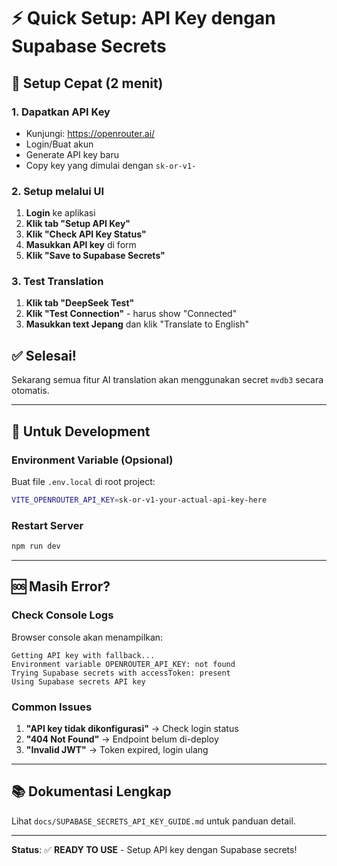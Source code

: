 # ⚡ Quick Setup: API Key dengan Supabase Secrets

## 🚀 **Setup Cepat (2 menit)**

### **1. Dapatkan API Key**
- Kunjungi: https://openrouter.ai/
- Login/Buat akun
- Generate API key baru
- Copy key yang dimulai dengan `sk-or-v1-`

### **2. Setup melalui UI**
1. **Login** ke aplikasi
2. **Klik tab "Setup API Key"**
3. **Klik "Check API Key Status"**
4. **Masukkan API key** di form
5. **Klik "Save to Supabase Secrets"**

### **3. Test Translation**
1. **Klik tab "DeepSeek Test"**
2. **Klik "Test Connection"** - harus show "Connected"
3. **Masukkan text Jepang** dan klik "Translate to English"

## ✅ **Selesai!**

Sekarang semua fitur AI translation akan menggunakan secret `mvdb3` secara otomatis.

---

## 🔧 **Untuk Development**

### **Environment Variable (Opsional)**
Buat file `.env.local` di root project:
```bash
VITE_OPENROUTER_API_KEY=sk-or-v1-your-actual-api-key-here
```

### **Restart Server**
```bash
npm run dev
```

---

## 🆘 **Masih Error?**

### **Check Console Logs**
Browser console akan menampilkan:
```
Getting API key with fallback...
Environment variable OPENROUTER_API_KEY: not found
Trying Supabase secrets with accessToken: present
Using Supabase secrets API key
```

### **Common Issues**
1. **"API key tidak dikonfigurasi"** → Check login status
2. **"404 Not Found"** → Endpoint belum di-deploy
3. **"Invalid JWT"** → Token expired, login ulang

---

## 📚 **Dokumentasi Lengkap**
Lihat `docs/SUPABASE_SECRETS_API_KEY_GUIDE.md` untuk panduan detail.

---

**Status**: ✅ **READY TO USE** - Setup API key dengan Supabase secrets!
